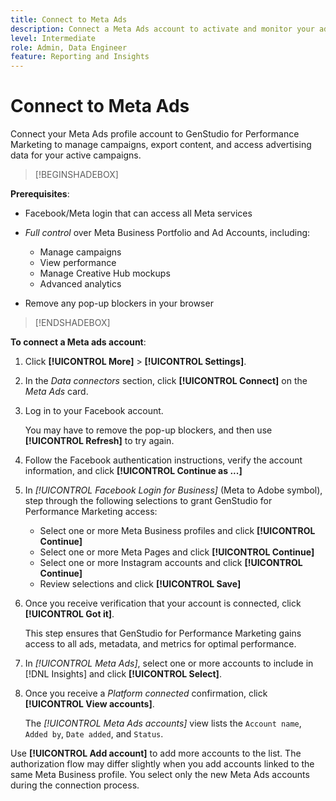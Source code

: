 ```yaml
---
title: Connect to Meta Ads
description: Connect a Meta Ads account to activate and monitor your ads and media with Adobe GenStudio for Performance Marketing.
level: Intermediate
role: Admin, Data Engineer
feature: Reporting and Insights
---
```

# Connect to Meta Ads

Connect your Meta Ads profile account to GenStudio for Performance Marketing to manage campaigns, export content, and access advertising data for your active campaigns.

>[!BEGINSHADEBOX]

**Prerequisites**:

- Facebook/Meta login that can access all Meta services

- _Full control_ over Meta Business Portfolio and Ad Accounts, including:

  - Manage campaigns
  - View performance
  - Manage Creative Hub mockups
  - Advanced analytics

- Remove any pop-up blockers in your browser

>[!ENDSHADEBOX]

**To connect a Meta ads account**:

1. Click **[!UICONTROL More]** > **[!UICONTROL Settings]**.

1. In the _Data connectors_ section, click **[!UICONTROL Connect]** on the _Meta Ads_ card.

1. Log in to your Facebook account.

   You may have to remove the pop-up blockers, and then use **[!UICONTROL Refresh]** to try again.

1. Follow the Facebook authentication instructions, verify the account information, and click **[!UICONTROL Continue as ...]**

1. In _[!UICONTROL Facebook Login for Business]_ (Meta to Adobe symbol), step through the following selections to grant GenStudio for Performance Marketing access:

   - Select one or more Meta Business profiles and click **[!UICONTROL Continue]**
   - Select one or more Meta Pages and click **[!UICONTROL Continue]**
   - Select one or more Instagram accounts and click **[!UICONTROL Continue]**
   - Review selections and click **[!UICONTROL Save]**

1. Once you receive verification that your account is connected, click **[!UICONTROL Got it]**.

   This step ensures that GenStudio for Performance Marketing gains access to all ads, metadata, and metrics for optimal performance.

1. In _[!UICONTROL Meta Ads]_, select one or more accounts to include in [!DNL Insights] and click **[!UICONTROL Select]**.

1. Once you receive a _Platform connected_ confirmation, click **[!UICONTROL View accounts]**.

   The _[!UICONTROL Meta Ads accounts]_ view lists the `Account name`, `Added by`, `Date added`, and `Status`. 

Use **[!UICONTROL Add account]** to add more accounts to the list. The authorization flow may differ slightly when you add accounts linked to the same Meta Business profile. You select only the new Meta Ads accounts during the connection process.
